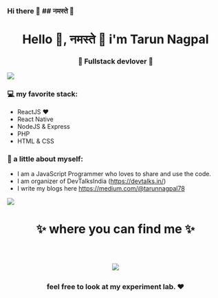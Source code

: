 ### Hi there 👋 ## नमस्ते 🙏

<!--
**tarun-nagpal-github/tarun-nagpal-github** is a ✨ _special_ ✨ repository because its `README.md` (this file) appears on your GitHub profile.

Here are some ideas to get you started:

- 🔭 I’m currently working on ...
- 🌱 I’m currently learning ...
- 👯 I’m looking to collaborate on ...
- 🤔 I’m looking for help with ...
- 💬 Ask me about ...
- 📫 How to reach me: ...
- 😄 Pronouns: ...
- ⚡ Fun fact: ...
-->



<h1 align="center">   Hello 👋, नमस्ते 🙏 i'm Tarun Nagpal  </h1>
<h3 align="center">🚀 Fullstack devlover 🚀</h3>

<img src="https://yata-apix-a9caea66-ad78-425f-aa08-e292558ebb65.lss.locawebcorp.com.br/b7c7dbff38ae4f419c94ce8d2254b9d9.png"> 

### 💻 my favorite stack:
- ReactJS ❤
- React Native
- NodeJS & Express
- PHP
- HTML & CSS

### 👧 a little about myself:
- I am a JavaScript Programmer who loves to share and use the code. 
- I am organizer of DevTalksIndia (https://devtalks.in/) 
- I write my blogs here https://medium.com/@tarunnagpal78

<img src="https://yata-apix-a9caea66-ad78-425f-aa08-e292558ebb65.lss.locawebcorp.com.br/b7c7dbff38ae4f419c94ce8d2254b9d9.png"> 

<h1 align="center">
✨ where you can find me ✨
  
  <p align="center"><br/>
   <a href="https://www.linkedin.com/in/tarunnagpal1/">
    <img src="https://img.shields.io/badge/linkedin-erika--lopes-blue">
  </a>
  
 
</p>
</h1>

<h3 align="center"><strong> feel free to look at my experiment lab. ❤ </strong> </h3>
